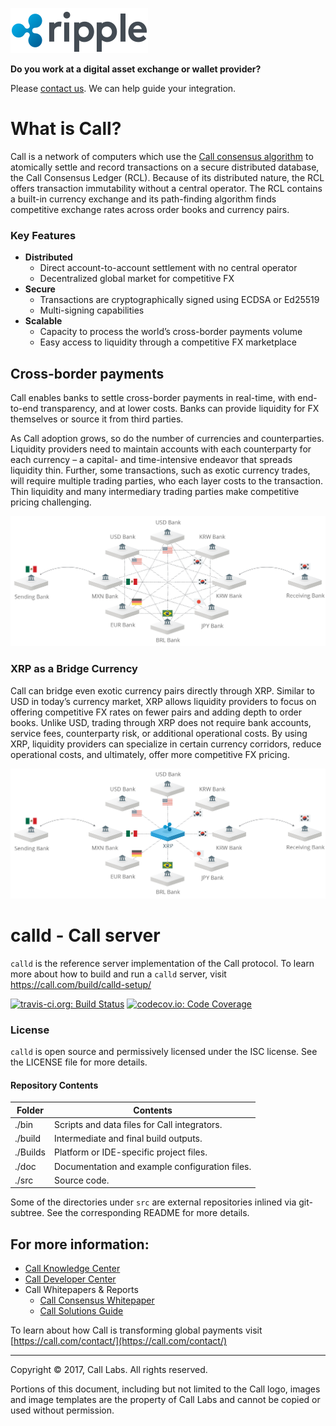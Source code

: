 ![Call](/images/call.png)

**Do you work at a digital asset exchange or wallet provider?** 

Please [contact us](mailto:support@call.com). We can help guide your integration.

# What is Call?
Call is a network of computers which use the [Call consensus algorithm](https://www.youtube.com/watch?v=pj1QVb1vlC0) to atomically settle and record
transactions on a secure distributed database, the Call Consensus Ledger
(RCL). Because of its distributed nature, the RCL offers transaction immutability
without a central operator. The RCL contains a built-in currency exchange and its
path-finding algorithm finds competitive exchange rates across order books
and currency pairs.

### Key Features
- **Distributed**
  - Direct account-to-account settlement with no central operator
  - Decentralized global market for competitive FX
- **Secure**
  - Transactions are cryptographically signed using ECDSA or Ed25519
  - Multi-signing capabilities
- **Scalable**
  - Capacity to process the world’s cross-border payments volume
  - Easy access to liquidity through a competitive FX marketplace

## Cross-border payments
Call enables banks to settle cross-border payments in real-time, with
end-to-end transparency, and at lower costs. Banks can provide liquidity
for FX themselves or source it from third parties.

As Call adoption grows, so do the number of currencies and counterparties.
Liquidity providers need to maintain accounts with each counterparty for
each currency – a capital- and time-intensive endeavor that spreads liquidity
thin. Further, some transactions, such as exotic currency trades, will require
multiple trading parties, who each layer costs to the transaction. Thin
liquidity and many intermediary trading parties make competitive pricing
challenging.

![Flow - Direct](images/flow1.png)

### XRP as a Bridge Currency
Call can bridge even exotic currency pairs directly through XRP. Similar to
USD in today’s currency market, XRP allows liquidity providers to focus on
offering competitive FX rates on fewer pairs and adding depth to order books.
Unlike USD, trading through XRP does not require bank accounts, service fees,
counterparty risk, or additional operational costs. By using XRP, liquidity
providers can specialize in certain currency corridors, reduce operational
costs, and ultimately, offer more competitive FX pricing.

![Flow - Bridged over XRP](images/flow2.png)

# calld - Call server
`calld` is the reference server implementation of the Call
protocol. To learn more about how to build and run a `calld`
server, visit https://call.com/build/calld-setup/

[![travis-ci.org: Build Status](https://travis-ci.org/call/calld.png?branch=develop)](https://travis-ci.org/call/calld)
[![codecov.io: Code Coverage](https://codecov.io/gh/call/calld/branch/develop/graph/badge.svg)](https://codecov.io/gh/call/calld)

### License
`calld` is open source and permissively licensed under the
ISC license. See the LICENSE file for more details.

#### Repository Contents

| Folder  | Contents |
|---------|----------|
| ./bin   | Scripts and data files for Call integrators. |
| ./build | Intermediate and final build outputs.          |
| ./Builds| Platform or IDE-specific project files.        |
| ./doc   | Documentation and example configuration files. |
| ./src   | Source code.                                   |

Some of the directories under `src` are external repositories inlined via
git-subtree. See the corresponding README for more details.

## For more information:

* [Call Knowledge Center](https://call.com/learn/)
* [Call Developer Center](https://call.com/build/)
* Call Whitepapers & Reports
  * [Call Consensus Whitepaper](https://call.com/files/call_consensus_whitepaper.pdf)
  * [Call Solutions Guide](https://call.com/files/call_solutions_guide.pdf)

To learn about how Call is transforming global payments visit
[https://call.com/contact/](https://call.com/contact/)

- - -

Copyright © 2017, Call Labs. All rights reserved.

Portions of this document, including but not limited to the Call logo,
images and image templates are the property of Call Labs and cannot be
copied or used without permission.
